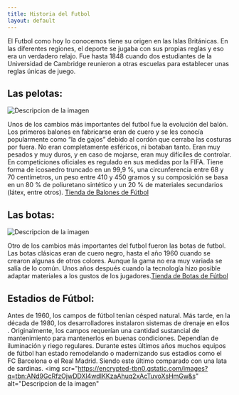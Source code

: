 ```yaml
---
title: Historia del Futbol
layout: default
---
```

El Futbol como hoy lo conocemos tiene su origen en las Islas Británicas. En las diferentes regiones, el deporte se jugaba con sus propias reglas y eso era un verdadero relajo. 
Fue hasta 1848 cuando dos estudiantes de la Universidad de Cambridge reunieron a otras escuelas para establecer unas reglas únicas de juego.

## Las pelotas:
<img src="https://altamiracole.es/wp-content/uploads/2022/04/historia-bal%C3%B3n-.jpg" alt="Descripcion de la imagen">

Unos de los cambios más importantes del futbol fue la evolución del balón.
Los primeros balones en fabricarse eran de cuero y se les conocía popularmente como “la de gajos” debido al cordón que cerraba las costuras por fuera.
No eran completamente esféricos, ni botaban tanto. Eran muy pesados y muy duros, y en caso de mojarse, eran muy difíciles de controlar.
En competiciones oficiales es regulado en sus medidas por la FIFA. Tiene forma de icosaedro truncado en un 99,9 %, una circunferencia entre 68 y 70 centímetros, un peso entre 410 y 450 gramos y su composición se basa en un 80 % de poliuretano sintético y un 20 % de materiales secundarios (látex, entre otros).
[Tienda de Balones de Fútbol]

[Tienda de Balones de Fútbol]:https://www.futbolemotion.com/es/accesorios-de-futbol?gad_source=1&gclid=EAIaIQobChMIxcWJovaXiQMVBFFBAh2dXTpBEAAYASAAEgL4_fD_BwE


## Las botas:
<img src="https://innovacionybotasdefutbol.wordpress.com/wp-content/uploads/2015/10/captura-de-pantalla-2015-10-22-a-las-23-17-54.png" alt="Descripcion de la imagen">

Otro de los cambios más importantes del futbol fueron las botas de futbol.
Las botas clásicas eran de cuero negro, hasta el año 1960 cuando se crearon algunas de otros colores. 
Aunque la gama no era muy variada se salía de lo común. 
Unos años después cuando la tecnología hizo posible adaptar materiales a los gustos de los jugadores.[Tienda de Botas de Fútbol]

[Tienda de Botas de Fútbol]:https://www.futbolemotion.com/botas-de-futbol?gad_source=1&gclid=EAIaIQobChMIqof_rfWXiQMVSDwGAB1RzhCqEAAYASAAEgJHQvD_BwE

## Estadios de Fútbol:

Antes de 1960, los campos de fútbol tenían césped natural. Más tarde, en la década de 1980, los desarrolladores instalaron sistemas de drenaje en ellos . 
Originalmente, los campos requerían una cantidad sustancial de mantenimiento para mantenerlos en buenas condiciones. 
Dependían de iluminación y riego regulares.
Durante estes últimos años muchos equipos de fútbol han estado remodelando o madernizando sus estadios como el FC Barcelona o el Real Madrid. 
Siendo este último comparado con una lata de sardinas.
<img scr="https://encrypted-tbn0.gstatic.com/images?q=tbn:ANd9GcRfzOjwDDXl4wdIKKzaAhuq2xAcTuvoXsHmGw&s" alt="Descripcion de la imagen"

